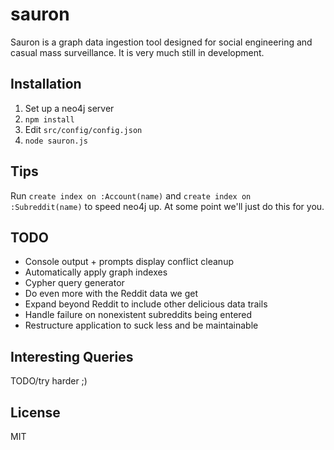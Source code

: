 # sauron

Sauron is a graph data ingestion tool designed for social engineering and casual mass surveillance. It is very much still in development.

## Installation

1. Set up a neo4j server
2. `npm install`
3. Edit `src/config/config.json`
4. `node sauron.js`

## Tips

Run `create index on :Account(name)` and `create index on :Subreddit(name)` to speed neo4j up. At some point we'll just do this for you.

## TODO

* Console output + prompts display conflict cleanup
* Automatically apply graph indexes
* Cypher query generator
* Do even more with the Reddit data we get
* Expand beyond Reddit to include other delicious data trails
* Handle failure on nonexistent subreddits being entered
* Restructure application to suck less and be maintainable

## Interesting Queries

TODO/try harder ;)

## License

MIT
